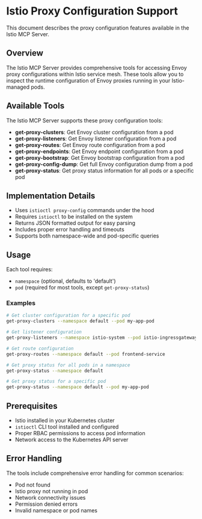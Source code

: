 # Istio Proxy Configuration Support

This document describes the proxy configuration features available in the Istio MCP Server.

## Overview

The Istio MCP Server provides comprehensive tools for accessing Envoy proxy configurations within Istio service mesh. These tools allow you to inspect the runtime configuration of Envoy proxies running in your Istio-managed pods.

## Available Tools

The Istio MCP Server supports these proxy configuration tools:

- **get-proxy-clusters**: Get Envoy cluster configuration from a pod
- **get-proxy-listeners**: Get Envoy listener configuration from a pod  
- **get-proxy-routes**: Get Envoy route configuration from a pod
- **get-proxy-endpoints**: Get Envoy endpoint configuration from a pod
- **get-proxy-bootstrap**: Get Envoy bootstrap configuration from a pod
- **get-proxy-config-dump**: Get full Envoy configuration dump from a pod
- **get-proxy-status**: Get proxy status information for all pods or a specific pod


## Implementation Details

- Uses `istioctl proxy-config` commands under the hood
- Requires `istioctl` to be installed on the system
- Returns JSON formatted output for easy parsing
- Includes proper error handling and timeouts
- Supports both namespace-wide and pod-specific queries

## Usage

Each tool requires:
- `namespace` (optional, defaults to 'default')
- `pod` (required for most tools, except `get-proxy-status`)

### Examples

```bash
# Get cluster configuration for a specific pod
get-proxy-clusters --namespace default --pod my-app-pod

# Get listener configuration
get-proxy-listeners --namespace istio-system --pod istio-ingressgateway-xyz

# Get route configuration
get-proxy-routes --namespace default --pod frontend-service

# Get proxy status for all pods in a namespace
get-proxy-status --namespace default

# Get proxy status for a specific pod
get-proxy-status --namespace default --pod my-app-pod


```

## Prerequisites

- Istio installed in your Kubernetes cluster
- `istioctl` CLI tool installed and configured
- Proper RBAC permissions to access pod information
- Network access to the Kubernetes API server

## Error Handling

The tools include comprehensive error handling for common scenarios:
- Pod not found
- Istio proxy not running in pod
- Network connectivity issues
- Permission denied errors
- Invalid namespace or pod names

